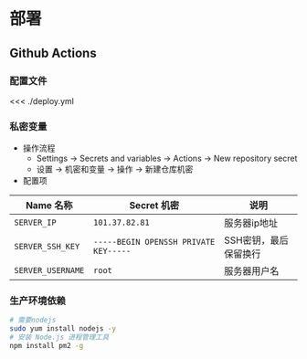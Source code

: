 # 部署

## Github Actions

### 配置文件

<<< ./deploy.yml

### 私密变量

- 操作流程
  - Settings -> Secrets and variables -> Actions -> New repository secret
  - 设置 -> 机密和变量 -> 操作 -> 新建仓库机密
- 配置项

| Name 名称         | Secret 机密                           | 说明                  |
| ----------------- | ------------------------------------- | --------------------- |
| `SERVER_IP`       | `101.37.82.81`                        | 服务器ip地址          |
| `SERVER_SSH_KEY`  | `-----BEGIN OPENSSH PRIVATE KEY-----` | SSH密钥，最后保留换行 |
| `SERVER_USERNAME` | `root`                                | 服务器用户名          |

### 生产环境依赖

```bash
# 需要nodejs
sudo yum install nodejs -y
# 安装 Node.js 进程管理工具
npm install pm2 -g
```
